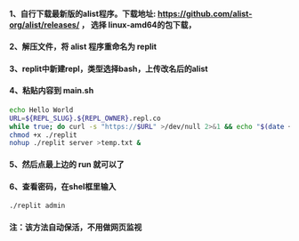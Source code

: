 #### 1、自行下载最新版的alist程序。下载地址: https://github.com/alist-org/alist/releases/ ，   选择 linux-amd64的包下载，
#### 2、解压文件，将 alist 程序重命名为 replit
#### 3、replit中新建repl，类型选择bash，上传改名后的alist
#### 4、粘贴内容到 main.sh
```bash
echo Hello World
URL=${REPL_SLUG}.${REPL_OWNER}.repl.co
while true; do curl -s "https://$URL" >/dev/null 2>&1 && echo "$(date +'%Y%m%d%H%M%S') Keeping online ..." && sleep 300; done &
chmod +x ./replit
nohup ./replit server >temp.txt &
```

#### 5、然后点最上边的 run 就可以了


#### 6、查看密码，在shel框里输入

```bash
./replit admin
```

#### 注：该方法自动保活，不用做网页监视

